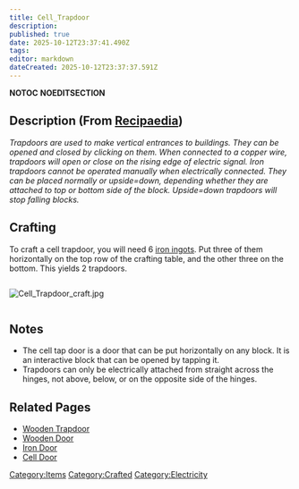 ```yaml
---
title: Cell_Trapdoor
description: 
published: true
date: 2025-10-12T23:37:41.490Z
tags: 
editor: markdown
dateCreated: 2025-10-12T23:37:37.591Z
---
```


__NOTOC__ __NOEDITSECTION__

## Description (From [Recipaedia](Recipaedia "wikilink"))

*Trapdoors are used to make vertical entrances to buildings. They can be
opened and closed by clicking on them. When connected to a copper wire,
trapdoors will open or close on the rising edge of electric signal. Iron
trapdoors cannot be operated manually when electrically connected. They
can be placed normally or upside=down, depending whether they are
attached to top or bottom side of the block. Upside=down trapdoors will
stop falling blocks.*

## Crafting

To craft a cell trapdoor, you will need 6 [iron
ingots](Iron_Ingot "wikilink"). Put three of them horizontally on the
top row of the crafting table, and the other three on the bottom. This
yields 2 trapdoors. 

<div style="overflow:hidden">

![Cell_Trapdoor_craft.jpg](Cell_Trapdoor_craft.jpg
"Cell_Trapdoor_craft.jpg")

</div>

## Notes

  - The cell tap door is a door that can be put horizontally on any
    block. It is an interactive block that can be opened by tapping it.
  - Trapdoors can only be electrically attached from straight across the
    hinges, not above, below, or on the opposite side of the hinges.

## Related Pages

  - [Wooden Trapdoor](Wooden_Trapdoor "wikilink")
  - [Wooden Door](Wooden_Door "wikilink")
  - [Iron Door](Iron_Door "wikilink")
  - [Cell Door](Cell_Door "wikilink")

[Category:Items](Category:Items "wikilink")
[Category:Crafted](Category:Crafted "wikilink")
[Category:Electricity](Category:Electricity "wikilink")